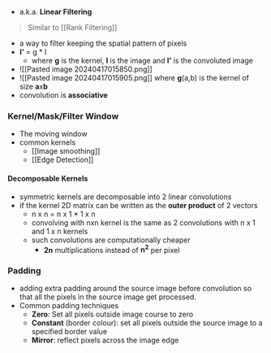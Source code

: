 - a.k.a. **Linear Filtering**
> Similar to [[Rank Filtering]]


- a way to filter keeping the spatial pattern of pixels
- **I’** = g * I
	- where **g** is the kernel, **I** is the image and **I’** is the convoluted image
- ![[Pasted image 20240417015850.png]]
- ![[Pasted image 20240417015905.png]]
where **g**(a,b) is the kernel of size **a**x**b** 
- convolution is **associative**
### Kernel/Mask/Filter Window
- The moving window
- common kernels
	- [[Image smoothing]]
	- [[Edge Detection]]
#### Decomposable Kernels
- symmetric kernels are decomposable into 2 linear convolutions
- if the kernel 2D matrix can be written as the **outer product** of 2 vectors
	- n x n = n x 1 * 1 x n
	- convolving with nxn kernel is the same as 2 convolutions with  n x 1 and 1 x n kernels
	- such convolutions are computationally cheaper
		- **2n** multiplications instead of **n<sup>2</sup>** per pixel
### Padding
- adding extra padding around the source image before convolution so that all the pixels in the source image get processed.
- Common padding techniques
	- **Zero**: Set all pixels outside image course to zero 
	- **Constant** (border colour): set all pixels outside the source image to a specified border value 
	- **Mirror**: reflect pixels across the image edge

